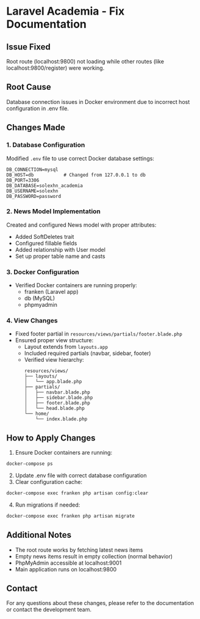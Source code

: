 # Laravel Academia - Fix Documentation

## Issue Fixed
Root route (localhost:9800) not loading while other routes (like localhost:9800/register) were working.

## Root Cause
Database connection issues in Docker environment due to incorrect host configuration in .env file.

## Changes Made

### 1. Database Configuration
Modified `.env` file to use correct Docker database settings:
```env
DB_CONNECTION=mysql
DB_HOST=db           # Changed from 127.0.0.1 to db
DB_PORT=3306
DB_DATABASE=solexhn_academia
DB_USERNAME=solexhn
DB_PASSWORD=password
```

### 2. News Model Implementation
Created and configured News model with proper attributes:
- Added SoftDeletes trait
- Configured fillable fields
- Added relationship with User model
- Set up proper table name and casts

### 3. Docker Configuration
- Verified Docker containers are running properly:
  - franken (Laravel app)
  - db (MySQL)
  - phpmyadmin

### 4. View Changes
- Fixed footer partial in `resources/views/partials/footer.blade.php`
- Ensured proper view structure:
  - Layout extends from `layouts.app`
  - Included required partials (navbar, sidebar, footer)
  - Verified view hierarchy:
    ```
    resources/views/
    ├── layouts/
    │   └── app.blade.php
    ├── partials/
    │   ├── navbar.blade.php
    │   ├── sidebar.blade.php
    │   ├── footer.blade.php
    │   └── head.blade.php
    └── home/
        └── index.blade.php
    ```

## How to Apply Changes
1. Ensure Docker containers are running:
```bash
docker-compose ps
```

2. Update .env file with correct database configuration
3. Clear configuration cache:
```bash
docker-compose exec franken php artisan config:clear
```

4. Run migrations if needed:
```bash
docker-compose exec franken php artisan migrate
```

## Additional Notes
- The root route works by fetching latest news items
- Empty news items result in empty collection (normal behavior)
- PhpMyAdmin accessible at localhost:9001
- Main application runs on localhost:9800

## Contact
For any questions about these changes, please refer to the documentation or contact the development team.
